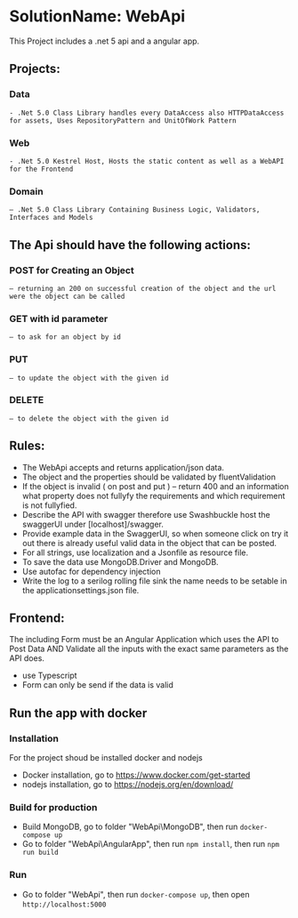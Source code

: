 # SolutionName: WebApi
This Project includes a .net 5 api and a angular app.
## Projects:
### Data 
    - .Net 5.0 Class Library handles every DataAccess also HTTPDataAccess for assets, Uses RepositoryPattern and UnitOfWork Pattern
### Web 
    - .Net 5.0 Kestrel Host, Hosts the static content as well as a WebAPI for the Frontend
### Domain 
    – .Net 5.0 Class Library Containing Business Logic, Validators, Interfaces and Models
## The Api should have the following actions:
### POST for Creating an Object 
    – returning an 200 on successful creation of the object and the url were the object can be called
### GET with id parameter 
    – to ask for an object by id
### PUT 
    – to update the object with the given id
### DELETE 
    – to delete the object with the given id
## Rules:
- The WebApi accepts and returns application/json data.
- The object and the properties should be validated by fluentValidation
- If the object is invalid ( on post and put ) – return 400 and an information what property does not fullyfy the requirements and which requirement is not fullyfied.
- Describe the API with swagger therefore use Swashbuckle host the swaggerUI under [localhost]/swagger.
- Provide example data in the SwaggerUI, so when someone click on try it out there is already useful valid data in the object that can be posted.
- For all strings, use localization and a Jsonfile as resource file.
- To save the data use MongoDB.Driver and MongoDB.
- Use autofac for dependency injection
- Write the log to a serilog rolling file sink the name needs to be setable in the applicationsettings.json file. 
## Frontend:
The including Form must be an Angular Application which uses the API to Post Data AND Validate all the inputs with the exact same parameters as the API does.
- use Typescript
- Form can only be send if the data is valid


## Run the app with docker
### Installation
For the project shoud be installed docker and nodejs
- Docker installation, go to https://www.docker.com/get-started
- nodejs installation, go to https://nodejs.org/en/download/

### Build for production
- Build MongoDB, go to folder "WebApi\MongoDB", then run `docker-compose up`
- Go to folder "WebApi\AngularApp", then run `npm install`, then run `npm run build`
### Run 
- Go to folder "WebApi", then run `docker-compose up`, then open `http://localhost:5000` 

